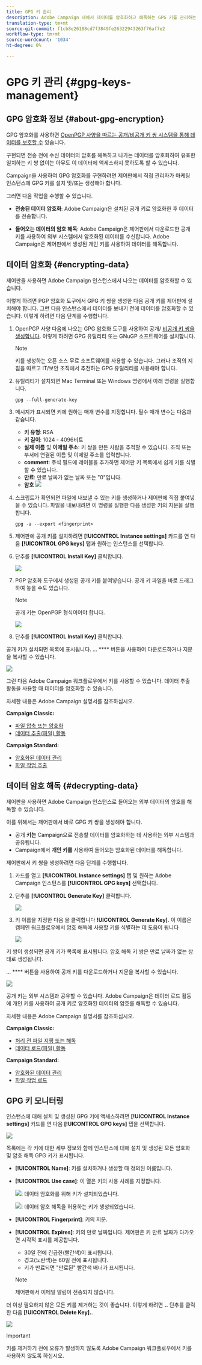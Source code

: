 ```yaml
---
title: GPG 키 관리
description: Adobe Campaign 내에서 데이터를 암호화하고 해독하는 GPG 키를 관리하는 방법을 알아봅니다.
translation-type: tm+mt
source-git-commit: f1cb8e26188cd7f3849fe26322943263f76af7e2
workflow-type: tm+mt
source-wordcount: '1034'
ht-degree: 0%

---
```



# GPG 키 관리 {#gpg-keys-management}

## GPG 암호화 정보 {#about-gpg-encryption}

GPG 암호화를 사용하면 [OpenPGP 사양을 따르는 공개/비공개 키 쌍 시스템을 통해 데이터를 보호할 수](https://www.openpgp.org/about/standard/) 있습니다.

구현되면 전송 전에 수신 데이터의 암호를 해독하고 나가는 데이터를 암호화하여 유효한 일치하는 키 쌍 없이는 아무도 이 데이터에 액세스하지 못하도록 할 수 있습니다.

Campaign을 사용하여 GPG 암호화를 구현하려면 제어판에서 직접 관리자가 마케팅 인스턴스에 GPG 키를 설치 및/또는 생성해야 합니다.

그러면 다음 작업을 수행할 수 있습니다.

* **전송된 데이터 암호화**: Adobe Campaign은 설치된 공개 키로 암호화한 후 데이터를 전송합니다.

* **들어오는 데이터의 암호 해독**: Adobe Campaign은 제어판에서 다운로드한 공개 키를 사용하여 외부 시스템에서 암호화된 데이터를 수신합니다. Adobe Campaign은 제어판에서 생성된 개인 키를 사용하여 데이터를 해독합니다.

## 데이터 암호화 {#encrypting-data}

제어판을 사용하면 Adobe Campaign 인스턴스에서 나오는 데이터를 암호화할 수 있습니다.

이렇게 하려면 PGP 암호화 도구에서 GPG 키 쌍을 생성한 다음 공개 키를 제어판에 설치해야 합니다. 그런 다음 인스턴스에서 데이터를 보내기 전에 데이터를 암호화할 수 있습니다. 이렇게 하려면 다음 단계를 수행합니다.

1. OpenPGP 사양 다음에 나오는 GPG 암호화 도구를 사용하여 공개/ [비공개 키 쌍을 생성합니다](https://www.openpgp.org/about/standard/). 이렇게 하려면 GPG 유틸리티 또는 GNuGP 소프트웨어를 설치합니다.

   >[!NOTE]
   >
   >키를 생성하는 오픈 소스 무료 소프트웨어를 사용할 수 있습니다. 그러나 조직의 지침을 따르고 IT/보안 조직에서 추천하는 GPG 유틸리티를 사용해야 합니다.

1. 유틸리티가 설치되면 Mac Terminal 또는 Windows 명령에서 아래 명령을 실행합니다.

   `gpg --full-generate-key`

1. 메시지가 표시되면 키에 원하는 매개 변수를 지정합니다. 필수 매개 변수는 다음과 같습니다.

   * **키 유형**: RSA
   * **키 길이**: 1024 - 4096비트
   * **실제 이름** 및 **이메일 주소**: 키 쌍을 만든 사람을 추적할 수 있습니다. 조직 또는 부서에 연결된 이름 및 이메일 주소를 입력합니다.
   * **comment**: 주석 필드에 레이블을 추가하면 제어판 키 목록에서 쉽게 키를 식별할 수 있습니다.
   * **만료**: 만료 날짜가 없는 날짜 또는 &quot;0&quot;입니다.
   * **암호**
   ![](assets/do-not-localize/gpg_command.png)

1. 스크립트가 확인되면 파일에 내보낼 수 있는 키를 생성하거나 제어판에 직접 붙여넣을 수 있습니다. 파일을 내보내려면 이 명령을 실행한 다음 생성한 키의 지문을 실행합니다.

   `gpg -a --export <fingerprint>`

1. 제어판에 공개 키를 설치하려면 **[!UICONTROL Instance settings]** 카드를 연 다음 **[!UICONTROL GPG keys]** 탭과 원하는 인스턴스를 선택합니다.

1. 단추를 **[!UICONTROL Install Key]** 클릭합니다.

   ![](assets/gpg_install_button.png)

1. PGP 암호화 도구에서 생성된 공개 키를 붙여넣습니다. 공개 키 파일을 바로 드래그하여 놓을 수도 있습니다.

   >[!NOTE]
   >
   >공개 키는 OpenPGP 형식이어야 합니다.

   ![](assets/gpg_install_paste.png)

1. 단추를 **[!UICONTROL Install Key]** 클릭합니다.

공개 키가 설치되면 목록에 표시됩니다. ... **** 버튼을 사용하여 다운로드하거나 지문을 복사할 수 있습니다.

![](assets/gpg_install_download.png)

그런 다음 Adobe Campaign 워크플로우에서 키를 사용할 수 있습니다. 데이터 추출 활동을 사용할 때 데이터를 암호화할 수 있습니다.

자세한 내용은 Adobe Campaign 설명서를 참조하십시오.

**Campaign Classic:**

* [파일 압축 또는 암호화](https://docs.adobe.com/content/help/en/campaign-classic/using/automating-with-workflows/general-operation/how-to-use-workflow-data.html#zipping-or-encrypting-a-file)
* [데이터 추출(파일) 활동](https://docs.adobe.com/content/help/en/campaign-classic/using/automating-with-workflows/action-activities/extraction--file-.html)

**Campaign Standard:**

* [암호화된 데이터 관리](https://docs.adobe.com/content/help/en/campaign-standard/using/managing-processes-and-data/workflow-general-operation/importing-data.html#managing-encrypted-data)
* [파일 작업 추출](https://docs.adobe.com/content/help/en/campaign-standard/using/managing-processes-and-data/data-management-activities/extract-file.html)

## 데이터 암호 해독 {#decrypting-data}

제어판을 사용하면 Adobe Campaign 인스턴스로 들어오는 외부 데이터의 암호를 해독할 수 있습니다.

이를 위해서는 제어판에서 바로 GPG 키 쌍을 생성해야 합니다.

* 공개 **키는** Campaign으로 전송할 데이터를 암호화하는 데 사용하는 외부 시스템과 공유됩니다.
* Campaign에서 **개인 키를** 사용하여 들어오는 암호화된 데이터를 해독합니다.

제어판에서 키 쌍을 생성하려면 다음 단계를 수행합니다.

1. 카드를 열고 **[!UICONTROL Instance settings]** 탭 및 원하는 Adobe Campaign 인스턴스를 **[!UICONTROL GPG keys]** 선택합니다.

1. 단추를 **[!UICONTROL Generate Key]** 클릭합니다.

   ![](assets/gpg_generate.png)

1. 키 이름을 지정한 다음 을 클릭합니다 **!UICONTROL Generate Key]**. 이 이름은 캠페인 워크플로우에서 암호 해독에 사용할 키를 식별하는 데 도움이 됩니다

   ![](assets/gpg_generate_name.png)

키 쌍이 생성되면 공개 키가 목록에 표시됩니다. 암호 해독 키 쌍은 만료 날짜가 없는 상태로 생성됩니다.

... **** 버튼을 사용하여 공개 키를 다운로드하거나 지문을 복사할 수 있습니다.

![](assets/gpg_generate_list.png)

공개 키는 외부 시스템과 공유할 수 있습니다. Adobe Campaign은 데이터 로드 활동에 개인 키를 사용하여 공개 키로 암호화된 데이터의 암호를 해독할 수 있습니다.

자세한 내용은 Adobe Campaign 설명서를 참조하십시오.

**Campaign Classic:**

* [처리 전 파일 지핑 또는 해독](https://docs.adobe.com/content/help/en/campaign-classic/using/automating-with-workflows/general-operation/importing-data.html#unzipping-or-decrypting-a-file-before-processing)
* [데이터 로드(파일) 활동](https://docs.adobe.com/content/help/en/campaign-classic/using/automating-with-workflows/action-activities/data-loading--file-.html)

**Campaign Standard:**

* [암호화된 데이터 관리](https://docs.adobe.com/content/help/en/campaign-standard/using/managing-processes-and-data/workflow-general-operation/importing-data.html#managing-encrypted-data)
* [파일 작업 로드](https://docs.adobe.com/content/help/en/campaign-standard/using/managing-processes-and-data/data-management-activities/load-file.html)

## GPG 키 모니터링

인스턴스에 대해 설치 및 생성된 GPG 키에 액세스하려면 **[!UICONTROL Instance settings]** 카드를 연 다음 **[!UICONTROL GPG keys]** 탭을 선택합니다.

![](assets/gpg_list.png)

목록에는 각 키에 대한 세부 정보와 함께 인스턴스에 대해 설치 및 생성된 모든 암호화 및 암호 해독 GPG 키가 표시됩니다.

* **[!UICONTROL Name]**: 키를 설치하거나 생성할 때 정의된 이름입니다.
* **[!UICONTROL Use case]**: 이 열은 키의 사용 사례를 지정합니다.

   ![](assets/gpg_icon_encrypt.png): 데이터 암호화를 위해 키가 설치되었습니다.

   ![](assets/gpg_icon_decrypt.png): 데이터 암호 해독을 허용하는 키가 생성되었습니다.

* **[!UICONTROL Fingerprint]**: 키의 지문.
* **[!UICONTROL Expires]**: 키의 만료 날짜입니다. 제어판은 키 만료 날짜가 다가오면 시각적 표시를 제공합니다.

   * 30일 전에 긴급한(빨간색)이 표시됩니다.
   * 경고(노란색)는 60일 전에 표시됩니다.
   * 키가 만료되면 &quot;만료된&quot; 빨간색 배너가 표시됩니다.
   >[!NOTE]
   >
   >제어판에서 이메일 알림이 전송되지 않습니다.

더 이상 필요하지 않은 모든 키를 제거하는 것이 좋습니다. 이렇게 하려면 **..** 단추를 클릭한 다음 **[!UICONTROL Delete Key].**.

![](assets/gpg_delete.png)

>[!IMPORTANT]
>
>키를 제거하기 전에 오류가 발생하지 않도록 Adobe Campaign 워크플로우에서 키를 사용하지 않도록 하십시오.
